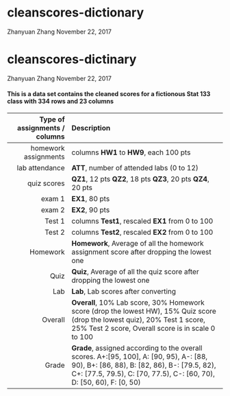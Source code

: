 cleanscores-dictionary
================
Zhanyuan Zhang
November 22, 2017

cleanscores-dictinary
=====================

Zhanyuan Zhang November 22, 2017

#### This is a data set contains the cleaned scores for a fictionous Stat 133 class with 334 rows and 23 columns

<table>
<colgroup>
<col width="28%" />
<col width="71%" />
</colgroup>
<thead>
<tr class="header">
<th align="right"><strong>Type of assignments / columns</strong></th>
<th align="left"><strong>Description</strong></th>
</tr>
</thead>
<tbody>
<tr class="odd">
<td align="right">homework assignments</td>
<td align="left">columns <strong>HW1</strong> to <strong>HW9</strong>, each 100 pts</td>
</tr>
<tr class="even">
<td align="right">lab attendance</td>
<td align="left"><strong>ATT</strong>, number of attended labs (0 to 12)</td>
</tr>
<tr class="odd">
<td align="right">quiz scores</td>
<td align="left"><strong>QZ1</strong>, 12 pts <strong>QZ2</strong>, 18 pts <strong>QZ3</strong>, 20 pts <strong>QZ4</strong>, 20 pts</td>
</tr>
<tr class="even">
<td align="right">exam 1</td>
<td align="left"><strong>EX1</strong>, 80 pts</td>
</tr>
<tr class="odd">
<td align="right">exam 2</td>
<td align="left"><strong>EX2</strong>, 90 pts</td>
</tr>
<tr class="even">
<td align="right">Test 1</td>
<td align="left">columns <strong>Test1</strong>, rescaled <strong>EX1</strong> from 0 to 100</td>
</tr>
<tr class="odd">
<td align="right">Test 2</td>
<td align="left">columns <strong>Test2</strong>, rescaled <strong>EX2</strong> from 0 to 100</td>
</tr>
<tr class="even">
<td align="right">Homework</td>
<td align="left"><strong>Homework</strong>, Average of all the homework assignment score after dropping the lowest one</td>
</tr>
<tr class="odd">
<td align="right">Quiz</td>
<td align="left"><strong>Quiz</strong>, Average of all the quiz score after dropping the lowest one</td>
</tr>
<tr class="even">
<td align="right">Lab</td>
<td align="left"><strong>Lab</strong>, Lab scores after converting</td>
</tr>
<tr class="odd">
<td align="right">Overall</td>
<td align="left"><strong>Overall</strong>, 10% Lab score, 30% Homework score (drop the lowest HW), 15% Quiz score (drop the lowest quiz), 20% Test 1 score, 25% Test 2 score, Overall score is in scale 0 to 100</td>
</tr>
<tr class="even">
<td align="right">Grade</td>
<td align="left"><strong>Grade</strong>, assigned according to the overall scores. A+:[95, 100], A: [90, 95), A-: [88, 90), B+: [86, 88), B: [82, 86), B-: [79.5, 82), C+: [77.5, 79.5), C: [70, 77.5), C-: [60, 70), D: [50, 60), F: [0, 50)</td>
</tr>
</tbody>
</table>
